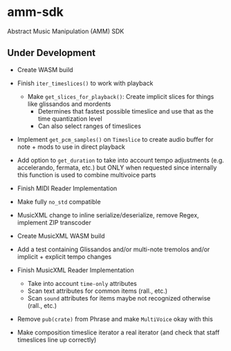 # amm-sdk

Abstract Music Manipulation (AMM) SDK

## Under Development

* Create WASM build
* Finish `iter_timeslices()` to work with playback
  * Make `get_slices_for_playback()`: Create implicit slices for things like glissandos and mordents
    * Determines that fastest possible timeslice and use that as the time quantization level
    * Can also select ranges of timeslices
* Implement `get_pcm_samples()` on `Timeslice` to create audio buffer for note + mods to use in direct playback
* Add option to `get_duration` to take into account tempo adjustments (e.g. accelerando, fermata, etc.) but ONLY when requested since internally this function is used to combine multivoice parts
* Finish MIDI Reader Implementation
* Make fully `no_std` compatible
* MusicXML change to inline serialize/deserialize, remove Regex, implement ZIP transcoder
* Create MusicXML WASM build

* Add a test containing Glissandos and/or multi-note tremolos and/or implicit + explicit tempo changes
* Finish MusicXML Reader Implementation
  * Take into account `time-only` attributes
  * Scan text attributes for common items (rall., etc.)
  * Scan `sound` attributes for items maybe not recognized otherwise (rall., etc.)
* Remove `pub(crate)` from Phrase and make `MultiVoice` okay with this
* Make composition timeslice iterator a real iterator (and check that staff timeslices line up correctly)
